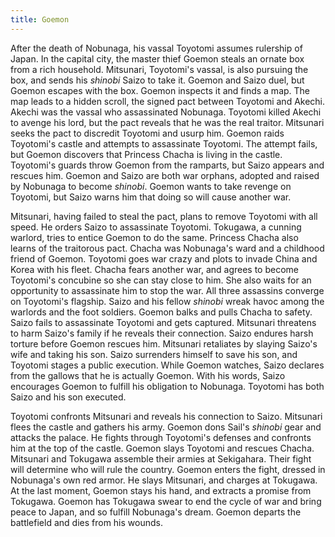 ```yaml
---
title: Goemon
---
```


After the death of Nobunaga, his vassal Toyotomi assumes rulership of Japan. In
the capital city, the master thief Goemon steals an ornate box from a rich
household. Mitsunari, Toyotomi's vassal, is also pursuing the box, and sends his
_shinobi_ Saizo to take it. Goemon and Saizo duel, but Goemon escapes with the
box. Goemon inspects it and finds a map. The map leads to a hidden scroll, the
signed pact between Toyotomi and Akechi. Akechi was the vassal who assassinated
Nobunaga. Toyotomi killed Akechi to avenge his lord, but the pact reveals that
he was the real traitor. Mitsunari seeks the pact to discredit Toyotomi and
usurp him. Goemon raids Toyotomi's castle and attempts to assassinate Toyotomi.
The attempt fails, but Goemon discovers that Princess Chacha is living in the
castle. Toyotomi's guards throw Goemon from the ramparts, but Saizo appears and
rescues him. Goemon and Saizo are both war orphans, adopted and raised by
Nobunaga to become _shinobi_. Goemon wants to take revenge on Toyotomi, but Saizo
warns him that doing so will cause another war.

Mitsunari, having failed to steal the pact, plans to remove Toyotomi with all
speed. He orders Saizo to assassinate Toyotomi. Tokugawa, a cunning warlord,
tries to entice Goemon to do the same. Princess Chacha also learns of the
traitorous pact. Chacha was Nobunaga's ward and a childhood friend of Goemon.
Toyotomi goes war crazy and plots to invade China and Korea with his fleet.
Chacha fears another war, and agrees to become Toyotomi's concubine so she can
stay close to him. She also waits for an opportunity to assassinate him to stop
the war. All three assassins converge on Toyotomi's flagship. Saizo and his
fellow _shinobi_ wreak havoc among the warlords and the foot soldiers. Goemon
balks and pulls Chacha to safety. Saizo fails to assassinate Toyotomi and gets
captured. Mitsunari threatens to harm Saizo's family if he reveals their
connection. Saizo endures harsh torture before Goemon rescues him. Mitsunari
retaliates by slaying Saizo's wife and taking his son. Saizo surrenders himself
to save his son, and Toyotomi stages a public execution. While Goemon watches,
Saizo declares from the gallows that he is actually Goemon. With his words,
Saizo encourages Goemon to fulfill his obligation to Nobunaga. Toyotomi has both
Saizo and his son executed.

Toyotomi confronts Mitsunari and reveals his connection to Saizo. Mitsunari
flees the castle and gathers his army. Goemon dons Sail's _shinobi_ gear and
attacks the palace. He fights through Toyotomi's defenses and confronts him at
the top of the castle. Goemon slays Toyotomi and rescues Chacha. Mitsunari and
Tokugawa assemble their armies at Sekigahara. Their fight will determine who
will rule the country. Goemon enters the fight, dressed in Nobunaga's own red
armor. He slays Mitsunari, and charges at Tokugawa. At the last moment, Goemon
stays his hand, and extracts a promise from Tokugawa. Goemon has Tokugawa swear
to end the cycle of war and bring peace to Japan, and so fulfill Nobunaga's
dream. Goemon departs the battlefield and dies from his wounds.
